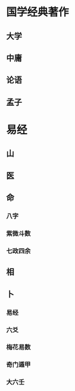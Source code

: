 # 国学经典著作

## 大学



## 中庸



## 论语



##  孟子



# 易经

## 山



## 医



## 命

### 八字



### 紫微斗数



### 七政四余



## 相



## 卜

### 易经



### 六爻



### 梅花易数



### 奇门遁甲



### 大六壬

